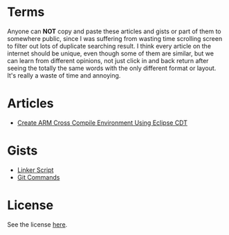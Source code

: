 # Terms

Anyone can **NOT** copy and paste these articles and gists or part of them to somewhere public, since I was suffering from wasting time scrolling screen to filter out lots of duplicate searching result. I think every article on the internet should be unique, even though some of them are similar, but we can learn from different opinions, not just click in and back return after seeing the totally the same words with the only different format or layout. It's really a waste of time and annoying.

# Articles

- [Create ARM Cross Compile Environment Using Eclipse CDT](./markdown/Articles/EclipseCDT_GNU_ARM_Tutorial.md)

# Gists

- [Linker Script](./markdown/Gists/LinkerScript.md)
- [Git Commands](./markdown/Gists/GitCommands.md)

# License

See the license [here](./LICENSE.txt).